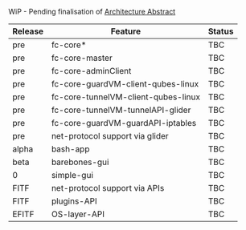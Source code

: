 WiP - Pending finalisation of [Architecture Abstract](https://github.com/rootnoob/flexi-chains/blob/main/gen0-design-abstract.md)

| Release | Feature                             | Status |
|---------|-------------------------------------|--------|
| pre     | fc-core*                            | TBC    |
| pre     | fc-core-master                      | TBC    |
| pre     | fc-core-adminClient                 | TBC    |
| pre     | fc-core-guardVM-client-qubes-linux  | TBC    |
| pre     | fc-core-tunnelVM-client-qubes-linux | TBC    |
| pre     | fc-core-tunnelVM-tunnelAPI-glider   | TBC    |
| pre     | fc-core-guardVM-guardAPI-iptables   | TBC    |
| pre     | net-protocol support via glider     | TBC    |
| alpha   | bash-app                            | TBC    |
| beta    | barebones-gui                       | TBC    |
| 0       | simple-gui                          | TBC    |
| FITF    | net-protocol support via APIs       | TBC    |
| FITF    | plugins-API                         | TBC    |
| EFITF   | OS-layer-API                        | TBC    |
